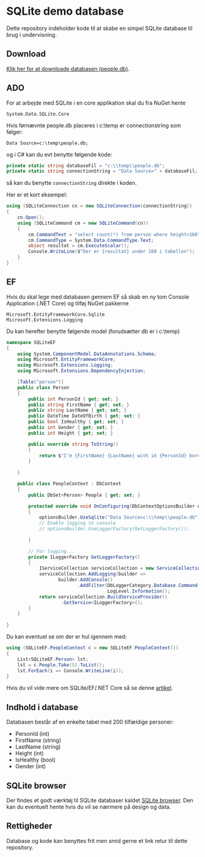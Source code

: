 # SQLite demo database

Dette repository indeholder kode til at skabe en simpel SQLite database til brug i undervisning. 

## Download
[Klik her for at downloade databasen (people.db)](https://github.com/mcronberg/undervisning-db-sqlite/raw/master/db-download/people.db). 

## ADO

For at arbejde med SQLite i en core applikation skal du fra NuGet hente

```
System.Data.SQLite.Core
```

Hvis førnævnte people.db placeres i c:\temp er connectionstring som følger:

```
Data Source=c:\temp\people.db;
```

og i C# kan du evt benytte følgende kode:

```csharp
private static string databaseFil = "c:\\temp\\people.db";
private static string connectionString = "Data Source=" + databaseFil;
```

så kan du benytte ```connectionString``` direkte i koden.

Her er et kort eksempel:

```csharp
using (SQLiteConnection cn = new SQLiteConnection(connectionString))
{
    cn.Open();
    using (SQLiteCommand cm = new SQLiteCommand(cn))
    {
        cm.CommandText = "select count(*) from person where height<160";
        cm.CommandType = System.Data.CommandType.Text;
        object resultat = cm.ExecuteScalar();
        Console.WriteLine($"Der er {resultat} under 160 i tabellen");
    }
}
```

## EF

Hvis du skal lege med databasen gennem EF så skab en ny tom Console Application (.NET Core) og tilføj NuGet pakkerne

```
Microsoft.EntityFrameworkCore.Sqlite
Microsoft.Extensions.Logging
```

Du kan herefter benytte følgende model (forudsætter db er i c:\temp)

```csharp
namespace SQLiteEF
{
    using System.ComponentModel.DataAnnotations.Schema;
    using Microsoft.EntityFrameworkCore;
    using Microsoft.Extensions.Logging;
    using Microsoft.Extensions.DependencyInjection;

    [Table("person")]
    public class Person
    {
        public int PersonId { get; set; }
        public string FirstName { get; set; }
        public string LastName { get; set; }
        public DateTime DateOfBirth { get; set; }
        public bool IsHealthy { get; set; }
        public int Gender { get; set; }
        public int Height { get; set; }

        public override string ToString()
        {
            return $"I'm {FirstName} {LastName} with id {PersonId} born {DateOfBirth.ToShortDateString()}. I'm {(IsHealthy ? "healthy" : "not healthy")}, a {(Gender == 1 ? "woman" : "man")} and {Height} cm.";
        }
        
    }

    public class PeopleContext : DbContext
    {
        public DbSet<Person> People { get; set; }

        protected override void OnConfiguring(DbContextOptionsBuilder optionsBuilder)
        {
            optionsBuilder.UseSqlite("Data Source=c:\\temp\\people.db");
            // Enable logging to console
            // optionsBuilder.UseLoggerFactory(GetLoggerFactory());

        }
        
        // For logging...
        private ILoggerFactory GetLoggerFactory()
        {
            IServiceCollection serviceCollection = new ServiceCollection();
            serviceCollection.AddLogging(builder =>
                   builder.AddConsole()
                          .AddFilter(DbLoggerCategory.Database.Command.Name,
                                     LogLevel.Information));
            return serviceCollection.BuildServiceProvider()
                    .GetService<ILoggerFactory>();
        }
    }

}
```

Du kan eventuel se om der er hul igennem med:

```csharp
using (SQLiteEF.PeopleContext c = new SQLiteEF.PeopleContext())
{                
    List<SQLiteEF.Person> lst;
    lst = c.People.Take(5).ToList();
    lst.ForEach(i => Console.WriteLine(i));
}
```

Hvis du vil vide mere om SQLite/EF/.NET Core så se denne [artikel](https://docs.microsoft.com/en-us/ef/core/get-started/netcore/new-db-sqlite).


## Indhold i database

Databasen består af en enkelte tabel med 200 tilfældige personer:

- PersonId (int)
- FirstName (string)
- LastName (string)
- Height (int)
- IsHealthy (bool)
- Gender (int)

## SQLite browser
Der findes et godt værktøj til SQLite databaser kaldet [SQLite browser](https://sqlitebrowser.org/dl/). Den kan du eventuelt hente hvis du vil se nærmere på design og data.


## Rettigheder
Database og kode kan benyttes frit men smid gerne et link retur til dette repository.
